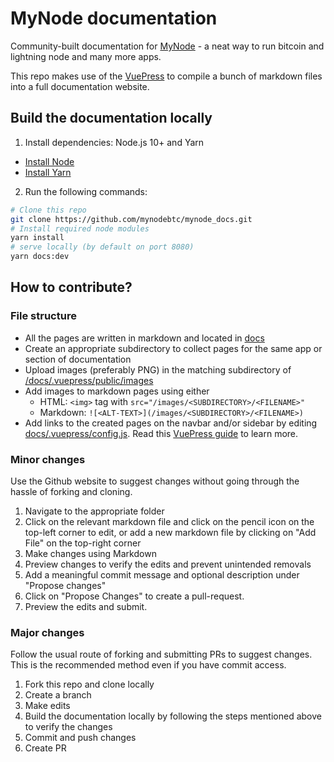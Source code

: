 # MyNode documentation

Community-built documentation for [MyNode](https://mynodebtc.com/) - a neat way to run bitcoin and lightning node and many more apps.

This repo makes use of the [VuePress](https://vuepress.vuejs.org/) to compile a bunch of markdown files into a full documentation website.

## Build the documentation locally

1. Install dependencies: Node.js 10+ and Yarn
  - [Install Node](https://nodejs.org/en/)
  - [Install Yarn](https://classic.yarnpkg.com/en/docs/install)
2. Run the following commands:
```sh
# Clone this repo
git clone https://github.com/mynodebtc/mynode_docs.git
# Install required node modules
yarn install
# serve locally (by default on port 8080)
yarn docs:dev
```
## How to contribute?

### File structure

- All the pages are written in markdown and located in [docs](https://github.com/mynodebtc/mynode_docs/tree/master/docs)
- Create an appropriate subdirectory to collect pages for the same app or section of documentation
- Upload images (preferably PNG) in the matching subdirectory of [/docs/.vuepress/public/images](https://github.com/mynodebtc/mynode_docs/tree/master/docs/.vuepress/public/images)
- Add images to markdown pages using either
  - HTML: `<img>` tag with `src="/images/<SUBDIRECTORY>/<FILENAME>"`
  - Markdown: `![<ALT-TEXT>](/images/<SUBDIRECTORY>/<FILENAME>)`
- Add links to the created pages on the navbar and/or sidebar by editing [docs/.vuepress/config.js](https://github.com/mynodebtc/mynode_docs/blob/master/docs/.vuepress/config.js). Read this [VuePress guide](https://vuepress.vuejs.org/theme/default-theme-config.html) to learn more.

### Minor changes

Use the Github website to suggest changes without going through the hassle of forking and cloning.

1. Navigate to the appropriate folder
2. Click on the relevant markdown file and click on the pencil icon on the top-left corner to edit, or
add a new markdown file by clicking on "Add File" on the top-right corner
3. Make changes using Markdown
4. Preview changes to verify the edits and prevent unintended removals
5. Add a meaningful commit message and optional description under "Propose changes"
6. Click on "Propose Changes" to create a pull-request.
7. Preview the edits and submit.

### Major changes

Follow the usual route of forking and submitting PRs to suggest changes. This is the recommended method even if you have commit access.

1. Fork this repo and clone locally
2. Create a branch
3. Make edits
4. Build the documentation locally by following the steps mentioned above to verify the changes
3. Commit and push changes
4. Create PR
